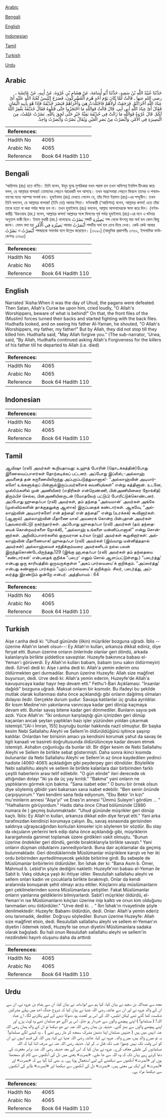 [Arabic](#arabic)

[Bengali](#bengali)

[English](#english)

[Indonesian](#indonesian)

[Tamil](#tamil)

[Turkish](#turkish)

[Urdu](#urdu)

## Arabic


<div dir="rtl" lang="ar" style={{fontSize:'larger',backgroundColor:'#f8f9fa',padding:20}}>
حَدَّثَنَا عُبَيْدُ اللَّهِ بْنُ سَعِيدٍ، حَدَّثَنَا أَبُو أُسَامَةَ، عَنْ هِشَامِ بْنِ عُرْوَةَ، عَنْ أَبِيهِ، عَنْ عَائِشَةَ ـ رضى الله عنها ـ قَالَتْ لَمَّا كَانَ يَوْمَ أُحُدٍ هُزِمَ الْمُشْرِكُونَ، فَصَرَخَ إِبْلِيسُ لَعْنَةُ اللَّهِ عَلَيْهِ أَىْ عِبَادَ اللَّهِ أُخْرَاكُمْ‏.‏ فَرَجَعَتْ أُولاَهُمْ فَاجْتَلَدَتْ هِيَ وَأُخْرَاهُمْ فَبَصُرَ حُذَيْفَةُ فَإِذَا هُوَ بِأَبِيهِ الْيَمَانِ فَقَالَ أَىْ عِبَادَ اللَّهِ أَبِي أَبِي‏.‏ قَالَ قَالَتْ فَوَاللَّهِ مَا احْتَجَزُوا حَتَّى قَتَلُوهُ فَقَالَ حُذَيْفَةُ يَغْفِرُ اللَّهُ لَكُمْ‏.‏ قَالَ عُرْوَةُ فَوَاللَّهِ مَا زَالَتْ فِي حُذَيْفَةَ بَقِيَّةُ خَيْرٍ حَتَّى لَحِقَ بِاللَّهِ‏.‏ بَصُرْتُ عَلِمْتُ، مِنَ الْبَصِيرَةِ فِي الأَمْرِ، وَأَبْصَرْتُ مِنْ بَصَرِ الْعَيْنِ وَيُقَالُ بَصُرْتُ وَأَبْصَرْتُ وَاحِدٌ‏.‏
</div>
<div style={{backgroundColor:'#f8f9fa',padding:20, marginBottom: 10}}><table> <thead> <tr> <th>References:</th> <th></th> </tr> </thead> <tbody><tr><td>Hadith No</td><td>4065</td></tr><tr><td>Arabic No</td><td>4065</td></tr><tr><td>Reference</td><td>Book 64 Hadith 110</td></tr></tbody></table></div>

## Bengali


<div dir="ltr" lang="bn" style={{fontSize:'larger',backgroundColor:'#f8f9fa',padding:20}}>
‘আয়িশাহ (রাঃ) হতে বর্ণিত। তিনি বলেন, উহূদ যুদ্ধে মুশরিকরা যখন পরাস্ত হল তখন অভিশপ্ত ইবলিস চীৎকার করে বলল, হে আল্লাহর বান্দারা! তোমাদের পেছনে আরেকটি দল আসছে। তখন অগ্রসেনারা পেছনে ফিরলে তাদের ও পশ্চাদভাগের মধ্যে পরস্পর সংঘর্ষ হল। হুযাইফাহ (রাঃ) দেখতে পেলেন যে, তাঁর পিতা ইয়ামন (রাঃ)-এর সম্মুখীন। তখন তিনি বললেন, হে আল্লাহর বান্দারা! (ইনি তো) আমার পিতা। বর্ণনাকারী (‘আয়িশাহ) বলেন, আল্লাহর কসম! এতে তাঁরা তাকে হত্যা না করা পর্যন্ত ক্ষান্ত হল না। তখন হুযাইফাহ (রাঃ) বললেন, আল্লাহ আপনাদেরকে ক্ষমা করে দিন। (বর্ণনাকারী) ‘উরওয়াহ (রহ.) বলেন, আল্লাহর কসম! আল্লাহর সঙ্গে মিলনের পূর্ব পর্যন্ত হুযাইফাহ (রাঃ)-এর মনে এ ঘটনার অনুতাপ বাকী ছিল। ইমাম বুখারী (রহ.) বলেছেনঃ بَصُرْتُ শব্দটি بَصِيْرَةِ শব্দ থেকে উৎপন্ন যার অর্থ হল কোন কিছু জানা। যেমন বলা হয় بَصِيْرَةِ فِي الْأَمْرِ আবার أَبْصَرْتُ শব্দটির অর্থ হল চোখ দিয়ে দেখা। কেউ কেউ আবার بَصُرْتُ ও أَبْصَرْتُ শব্দদ্বয়কে সমার্থক বলে উল্লেখ করেছেন। [৩২৯০] (আধুনিক প্রকাশনীঃ ৩৭৬২, ইসলামিক ফাউন্ডেশনঃ ৩৭৬৫)
</div>
<div style={{backgroundColor:'#f8f9fa',padding:20, marginBottom: 10}}><table> <thead> <tr> <th>References:</th> <th></th> </tr> </thead> <tbody><tr><td>Hadith No</td><td>4065</td></tr><tr><td>Arabic No</td><td>4065</td></tr><tr><td>Reference</td><td>Book 64 Hadith 110</td></tr></tbody></table></div>

## English


<div dir="ltr" lang="en" style={{fontSize:'larger',backgroundColor:'#f8f9fa',padding:20}}>
Narrated 'Aisha:When it was the day of Uhud, the pagans were defeated. Then Satan, Allah's Curse be upon him, cried loudly, "O Allah's Worshippers, beware of what is behind!" On that, the front files of the (Muslim) forces turned their backs and started fighting with the back files. Hudhaifa looked, and on seeing his father Al-Yaman, he shouted, "O Allah's Worshippers, my father, my father!" But by Allah, they did not stop till they killed him. Hudhaifa said, "May Allah forgive you." (The sub-narrator, 'Urwa, said, "By Allah, Hudhaifa continued asking Allah's Forgiveness for the killers of his father till he departed to Allah (i.e. died)
</div>
<div style={{backgroundColor:'#f8f9fa',padding:20, marginBottom: 10}}><table> <thead> <tr> <th>References:</th> <th></th> </tr> </thead> <tbody><tr><td>Hadith No</td><td>4065</td></tr><tr><td>Arabic No</td><td>4065</td></tr><tr><td>Reference</td><td>Book 64 Hadith 110</td></tr></tbody></table></div>

## Indonesian


<div dir="ltr" lang="id" style={{fontSize:'larger',backgroundColor:'#f8f9fa',padding:20}}>

</div>
<div style={{backgroundColor:'#f8f9fa',padding:20, marginBottom: 10}}><table> <thead> <tr> <th>References:</th> <th></th> </tr> </thead> <tbody><tr><td>Hadith No</td><td>4065</td></tr><tr><td>Arabic No</td><td>4065</td></tr><tr><td>Reference</td><td>Book 64 Hadith 110</td></tr></tbody></table></div>

## Tamil


<div dir="ltr" lang="ta" style={{fontSize:'larger',backgroundColor:'#f8f9fa',padding:20}}>
ஆயிஷா (ரலி) அவர்கள் கூறியதாவது: உஹுத் போரின் (தொடக்கத்தின்)போது இணைவைப்பாளர்கள் தோற்கடிக்கப் பட்டனர். அப்போது இப்லீஸ்,-அல்லாஹ் அவனைத் தன் கருணையிலிருந்து அப்புறப்படுத்துவானாக!- “அல்லாஹ்வின் அடியார்களே! உங்களுக்குப் பின்னால்இருப்பவர்களைக் கவனியுங்கள்” என்று கத்தினான். உடனே, முஸ்óம்களில் முன் அணியினர் (எதிரிகள் என்றெண்ணி, பின்அணியினரை நோக்கித்) திரும்பிச் செல்ல, பின்அணியினருடன் (மோதலேற் பட்டுப்) போரிட்டுக்கொண்டனர். அப்போது ஹுதைஃபா (ரலி) அவர்கள், தம் தந்தை “அல்யமான்' அவர்கள் அங்கே (முஸ்லிம்களின் தாக்குதலுக்கு ஆளாக) இருப்பதைக் கண்டார்கள். ஆகவே, “அல்லாஹ்வின் அடியார்களே! என் தந்தை! என் தந்தை!” என்று (உரக்கக்) கூவினார்கள். (ஆனால்) அல்லாஹ்வின் மீதாணை யாக! அவரைக் கொன்ற பின்புதான் அவர்கள் (அவரைவிட்டு) நகர்ந்தார்கள். அப்போது ஹுதைஃபா (ரலி) அவர்கள் (தம் தந்தையைக் கொன்றவர்களை நோக்கி), “அல்லாஹ் உங்களை மன்னிப்பானாக!” என்று சொன்னார்கள். அறிவிப்பாளர்களில் ஒருவரான உர்வா (ரஹ்) அவர்கள் கூறுகிறார்கள்: அல்லாஹ்வின் மீதாணையாக! ஹுதைஃபா (ரலி) அவர்கள் (இவ்வாறு மன்னித்ததால் அவர்கள்) அல்லாஹ்வைச் சந்திக்கும்வரை அவர்களிடம் நல்ல பலன் இருந்துகொண்டேயிருந்தது.129 (இங்கு ஹ‚தைஃபா (ரலி) அவர்கள் தம் தந்தையை “கண்டார்கள்' என்பதைக் குறிக்க “பஸ‚ர' எனும் சொல் ஆளப்பட்டுள்ளது.) “பஸ‚ர்த்து' என்பது ஒரு காரியத்தில் ஒருவருக்குள்ள “அகப் பார்வையை'க் குறிக்கும். “அப்ஸர்த்து' என்பது கண்ணால் பார்க்கும் “புறப் பார்வையை'க் குறிக்கும். சிலர், பஸ‚ர்த்து, அப்ஸர்த்து இரண்டும் ஒன்றே என்பர். அத்தியாயம் : 64
</div>
<div style={{backgroundColor:'#f8f9fa',padding:20, marginBottom: 10}}><table> <thead> <tr> <th>References:</th> <th></th> </tr> </thead> <tbody><tr><td>Hadith No</td><td>4065</td></tr><tr><td>Arabic No</td><td>4065</td></tr><tr><td>Reference</td><td>Book 64 Hadith 110</td></tr></tbody></table></div>

## Turkish


<div dir="ltr" lang="tr" style={{fontSize:'larger',backgroundColor:'#f8f9fa',padding:20}}>
Aişe r.anha dedi ki: "Uhud gününde (ilkin) müşrikler bozguna uğradı. İblis --üzerine Allah'ın Ianeti olsun--: Ey Allah'ın kulları, arkanıza dikkat ediniz, diye feryat etti. Bunun üzerine onların önlerinde olanlar geri döndü, arkada kalanlarıyla birlikte şiddetlice savaştılar. Huzeyfe bakınınca babası el-Yeman'ı görüverdi. Ey Allah'ın kulları babam, babam (onu sakın öldürmeyin) dedi. (Urve) dedi ki: Aişe r.anha dedi ki: Allah'a yemin ederim onu öldürmekten geri durmadılar. Bunun üzerine Huzeyfe: Allah size mağfiret buyursun, dedi. Urve dedi ki: Allah'a yemin ederim, Huzeyfe'de Allah'a kavuşuncaya kadar hayır hep devam etti." Fethu'l-Bari Açıklaması: "İnsanlar dağıldı" bozguna uğradı. Maksat onların bir kısmıdır. Bu ifadeyi bu şekilde mutlak olarak kullanması daha önce açıklandığı gibi onların dağılmış olmaları dolayısı iledir. Gerçekte durum şudur: Savaşa katılanlar üç gruba ayrıldılar. Bir kısım Medine'nin yakınlarına varıncaya kadar geri dönüp kaçmaya devam etti. Bunlar savaş bitene kadar geri dönmediler. Bunların sayısı pek azdı. Yüce Allah'ın: "İki ordunun karşılaştığı gün içinizden geri dönüp kaçanları ancak şeytan yaptıkları bazı işler yüzünden yoldan çıkarmak istemişti."[Al-i İmran, 155] buyruğu bunlar hakkında nazil olmuştur. Bir başka kesim Nebi Sallallahu Aleyhi ve Sellem'in öldürüldüğünü işitince şaşırıp kaldılar. Onlardan her birisinin amacı ya kendisini korumak yahut da savaş ile ilgili kanaati ve basireti doğrultusunda öldürülünceye kadar devam etmek istemişti. Ashabın çoğunluğu da bunlar idi. Bir diğer kesim de Nebi Sallallahu Aleyhi ve Sellem ile birlikte sebat göstermişti. Daha sonra ikinci kısımda bulunanlar da Nebi Sallallahu Aleyhi ve Sellem'in az önce kaydedilen yedinci hadiste (4060-4061) açıkladığım gibi peyderpey geri döndüler. Böylelikle Nebi sallalliıhu aleyhi ve sellem ile birlikte kalanlara dair birbirinden farklı çeşitli haberlerin arası telif edilebilir. "O gün elinde" ileri derecede ok attığından dolayı "iki ya da üç yay kırıldı." "Bakma" yani onların ne yaptıklarını görmek için bakma. "Sana isabet eder." O bunu bir örnek olsun diye söylemiş gibidir yani bakarsan sana isabet edebilir. "Ben senin önünde çarpışıyorum." Yani kendimi sana feda ediyorum. "Ebu Bekir 'in kızı" mu'minlerin annesi "Aişe'yi" ve Enes'in annesi "Ümmü Suleym'i gördüm ... " "Halhallarını görüyordum." Hadis daha önce Cihad bölümünde (2880 numara ile ) geçmiş bulunmaktadır. "Uhud gününde müşrikler geri dönüp kaçtı. İblis: Ey Allah'ın kulları, arkanıza dikkat edin diye feryat etti." Yani arka tarafınızdan kendinizi korumaya çalışın. Bu, savaş esnasında gerisinden saldırıya uğrayacağından korkulan kimseler için söylenen bir sözdür. Bu olay da okçuların yerlerini terk edip daha önce açıklandığı gibi, müşriklerin karargahında ganimet toplamak üzere girdikleri vakit olmuştu. "Bunun üzerine öndekiler geri döndü, geride bıraktıklarıyla birlikte savaştı." Yani onların düşman olduklarını zannediyorlardı. Buna dair açıklamalar da geçmiş bulunmaktadır. Geri döndüklerinde Müslümanlar müşriklere karıştı ve her iki ordu birbirinden ayırtedilmeyecek şekilde birbirine girdi. Bu sebeple de Müslümanlar birbirlerini öldürdüler. İbn İshak der ki: "Bana Asım b. Ömer, Mahmud b. Lebid'in şöyle dediğini nakletti: Huzeyfe'nin babası el-Yeman ile Sabit b. Vakş oldukça yaşlı iki ihtiyar idiler. Resulullah sallallahu aleyhi ve sellem onları kadın ve çocuklarla birlikte bırakmıştı. Onlar da kendi aralarında konuşarak şehit olmayı arzu ettiler. Kılıçlarını alıp müslümanların geri çekilmelerinden sonra Müslümanlara yetiştiler. Fakat Müslümanlar onların yanlarına geldiklerini bilmiyarlardı. Sabit'i müşrikler öldürdü, el-Yeman'ın ise Müslümanların kılıçları üzerine inip kalktı ve onun kim olduğunu tanımadan onu öldürdüler." "Urve dedi ki. .. " İbn İshak'ın rivayetinde şöyle denilmektedir: Huzeyfe: Babamı öldürdün, dedi. Onlar: Allah'a yemin ederiz onu tanımadık, dediler. Doğruyu söylediler. Bunun üzerine Huzeyfe: Allah size mağfiret etsin, dedi. Resulullah sallallahu aleyhi ve sellem el-Yeman'ın diyetin i ödemek istedi, Huzeyfe ise onun diyetini Müslümanlara sadaka olarak bağışladı. Bu hali onun Resulullah sallallahu aleyhi ve sellem'in nezdindeki hayırlı oluşunu daha da arttırdı
</div>
<div style={{backgroundColor:'#f8f9fa',padding:20, marginBottom: 10}}><table> <thead> <tr> <th>References:</th> <th></th> </tr> </thead> <tbody><tr><td>Hadith No</td><td>4065</td></tr><tr><td>Arabic No</td><td>4065</td></tr><tr><td>Reference</td><td>Book 64 Hadith 110</td></tr></tbody></table></div>

## Urdu


<div dir="rtl" lang="ur" style={{fontSize:'larger',backgroundColor:'#f8f9fa',padding:20}}>
مجھ سے عبداللہ بن سعید نے بیان کیا، کہا ہم سے ابواسامہ نے بیان کیا، ان سے ہشام بن عروہ نے، ان سے ان کے والد عروہ نے اور ان سے عائشہ رضی اللہ عنہا نے بیان کیا کہ شروع جنگ احد میں پہلے مشرکین شکست کھا گئے تھے لیکن ابلیس، اللہ کی اس پر لعنت ہو، دھوکا دینے کے لیے پکارنے لگا۔ اے عباد اللہ! ( مسلمانو! ) اپنے پیچھے والوں سے خبردار ہو جاؤ۔ اس پر آگے جو مسلمان تھے وہ لوٹ پڑے اور اپنے پیچھے والوں سے بھڑ گئے۔ حذیفہ بن یمان رضی اللہ عنہ نے جو دیکھا تو ان کے والد یمان رضی اللہ عنہ انہیں میں ہیں ( جنہیں مسلمان اپنا دشمن مشرک سمجھ کر مار رہے تھے ) ۔ وہ کہنے لگے مسلمانو! یہ تو میرے والد ہیں، میرے والد۔ عروہ نے کہا، عائشہ رضی اللہ عنہا نے کہا، پس اللہ کی قسم انہوں نے ان کو اس وقت تک نہیں چھوڑا جب تک قتل نہ کر لیا۔ حذیفہ رضی اللہ عنہ نے صرف اتنا کہا کہ اللہ مسلمانوں کی غلطی معاف کرے۔ عروہ نے بیان کیا کہ اس کے بعد حذیفہ رضی اللہ عنہ برابر مغفرت کی دعا کرتے رہے یہاں تک کہ وہ اللہ سے جا ملے۔ «بصرت» یعنی میں دل کی آنکھوں سے کام کو سمجھتا ہوں اور «أبصرت» آنکھوں سے دیکھنے کے لیے استعمال ہوتا ہے۔ یہ بھی کہا گیا ہے کہ «بصرت» اور «أبصرت» کے ایک ہی معنی ہیں۔ «بصرت» دل کی آنکھوں سے دیکھنا اور «أبصرت» ظاہر کی آنکھوں سے دیکھنا مراد ہے۔
</div>
<div style={{backgroundColor:'#f8f9fa',padding:20, marginBottom: 10}}><table> <thead> <tr> <th>References:</th> <th></th> </tr> </thead> <tbody><tr><td>Hadith No</td><td>4065</td></tr><tr><td>Arabic No</td><td>4065</td></tr><tr><td>Reference</td><td>Book 64 Hadith 110</td></tr></tbody></table></div>